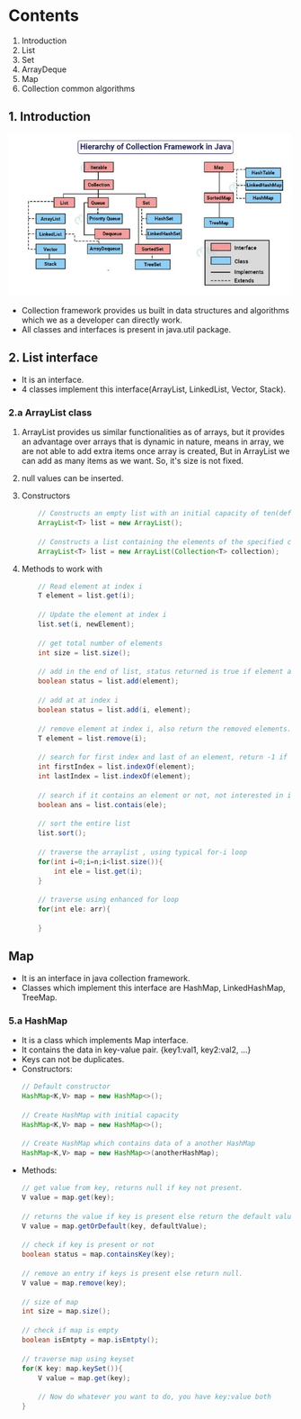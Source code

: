 # Contents
1. Introduction
2. List 
3. Set
4. ArrayDeque
5. Map 
6. Collection common algorithms

## 1. Introduction
![java Collection framework hierarchy](./media/Java-collection-java-collection-hierarchy.webp)
- Collection framework provides us built in data structures and algorithms which we as a developer can directly work.
- All classes and interfaces is present in java.util package.

## 2. List interface 
- It is an interface.
- 4 classes implement this interface(ArrayList, LinkedList, Vector, Stack).

### 2.a ArrayList class 
1. ArrayList provides us similar functionalities as of arrays, but it provides an advantage over arrays that is dynamic in nature, means in array, we are not able to add extra items once array is created, But in ArrayList we can add as many items as we want. So, it's size is not fixed.

2. null values can be inserted.

2. Constructors
    ```java 
        // Constructs an empty list with an initial capacity of ten(default).
        ArrayList<T> list = new ArrayList();
                
        // Constructs a list containing the elements of the specified collection.
        ArrayList<T> list = new ArrayList(Collection<T> collection);
    ```

3. Methods to work with 
    ```java 
        // Read element at index i 
        T element = list.get(i);

        // Update the element at index i 
        list.set(i, newElement);

        // get total number of elements 
        int size = list.size();

        // add in the end of list, status returned is true if element added succesfully else return false.
        boolean status = list.add(element);

        // add at at index i 
        boolean status = list.add(i, element);

        // remove element at index i, also return the removed elements.
        T element = list.remove(i);

        // search for first index and last of an element, return -1 if element not found.
        int firstIndex = list.indexOf(element);
        int lastIndex = list.indexOf(element);

        // search if it contains an element or not, not interested in index only interested in present or not. ans is true if present
        boolean ans = list.contais(ele);

        // sort the entire list 
        list.sort();

        // traverse the arraylist , using typical for-i loop 
        for(int i=0;i=n;i<list.size()){
            int ele = list.get(i);
        }

        // traverse using enhanced for loop 
        for(int ele: arr){
            
        }
    ```
## Map
- It is an interface in java collection framework.
- Classes which implement this interface are HashMap, LinkedHashMap, TreeMap.

### 5.a HashMap
- It is a class which implements Map interface.
- It contains the data in key-value pair. {key1:val1, key2:val2, ...} 
- Keys can not be duplicates.
- Constructors:
    ```java 
    // Default constructor 
    HashMap<K,V> map = new HashMap<>();

    // Create HashMap with initial capacity
    HashMap<K,V> map = new HashMap<>();

    // Create HashMap which contains data of a another HashMap
    HashMap<K,V> map = new HashMap<>(anotherHashMap);
    ```
- Methods:
    ```java 
    // get value from key, returns null if key not present.
    V value = map.get(key);

    // returns the value if key is present else return the default value spcefied.
    V value = map.getOrDefault(key, defaultValue);

    // check if key is present or not 
    boolean status = map.containsKey(key);

    // remove an entry if keys is present else return null.
    V value = map.remove(key);

    // size of map 
    int size = map.size();

    // check if map is empty 
    boolean isEmtpty = map.isEmtpty();

    // traverse map using keyset
    for(K key: map.keySet()){
        V value = map.get(key);

        // Now do whatever you want to do, you have key:value both
    }
    ```